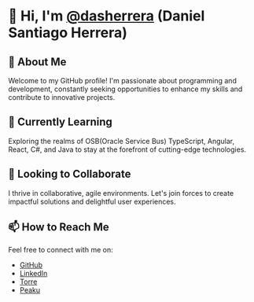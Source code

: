 # 👋 Hi, I'm [@dasherrera](https://github.com/dasherrera) (Daniel Santiago Herrera)

## 👀 About Me
Welcome to my GitHub profile! I'm passionate about programming and development, constantly seeking opportunities to enhance my skills and contribute to innovative projects.

## 🌱 Currently Learning
Exploring the realms of OSB(Oracle Service Bus) TypeScript, Angular, React, C#, and Java to stay at the forefront of cutting-edge technologies.

## 💞️ Looking to Collaborate
I thrive in collaborative, agile environments. Let's join forces to create impactful solutions and delightful user experiences.

## 📫 How to Reach Me
Feel free to connect with me on:
- [GitHub](https://github.com/dasherrera)
- [LinkedIn](https://www.linkedin.com/in/daniel-herrera-martinez/)
- [Torre](https://torre.co/dsherrera39)
- [Peaku](https://peaku.co/cv/103490-daniel-santiago-herrera-martinez)
